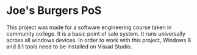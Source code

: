 # Joe's Burgers PoS

This project was made for a software engineering course taken in community college. It is a basic point of sale system. It runs universally across all windows devices. In order to work with this project, Windows 8 and 8.1 tools need to be installed on Visual Studio.
